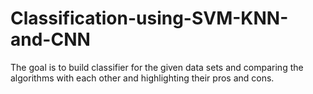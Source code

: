 # Classification-using-SVM-KNN-and-CNN
The goal is to build classifier for the given data sets and comparing the algorithms with each other and highlighting their pros and cons.
